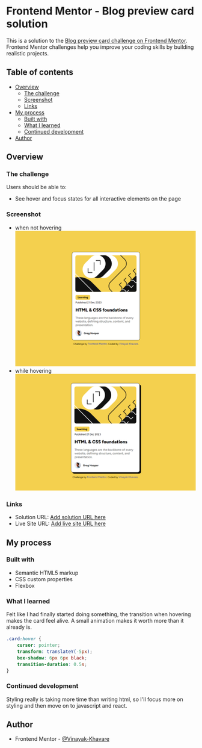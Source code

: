 # Frontend Mentor - Blog preview card solution

This is a solution to the [Blog preview card challenge on Frontend Mentor](https://www.frontendmentor.io/challenges/blog-preview-card-ckPaj01IcS). Frontend Mentor challenges help you improve your coding skills by building realistic projects. 

## Table of contents

- [Overview](#overview)
  - [The challenge](#the-challenge)
  - [Screenshot](#screenshot)
  - [Links](#links)
- [My process](#my-process)
  - [Built with](#built-with)
  - [What I learned](#what-i-learned)
  - [Continued development](#continued-development)
- [Author](#author)

## Overview

### The challenge

Users should be able to:

- See hover and focus states for all interactive elements on the page

### Screenshot

- when not hovering ![](./screenshot_1.png)
- while hovering ![](./Screenshot_2.png)

### Links

- Solution URL: [Add solution URL here](https://your-solution-url.com)
- Live Site URL: [Add live site URL here](https://your-live-site-url.com)

## My process

### Built with

- Semantic HTML5 markup
- CSS custom properties
- Flexbox

### What I learned

Felt like I had finally started doing something, the transition when hovering makes the card feel alive. A small animation makes it worth more than it already is.
```css
.card:hover {
    cursor: pointer;
    transform: translateY(-5px);
    box-shadow: 6px 6px black;
    transition-duration: 0.5s;
}
```
### Continued development

Styling really is taking more time than writing html, so I'll focus more on styling and then move on to javascript and react.

## Author

- Frontend Mentor - [@Vinayak-Khavare](https://www.frontendmentor.io/profile/Vinayak-Khavare)